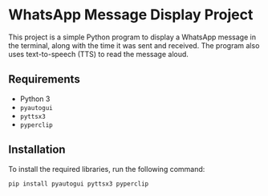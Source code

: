 # WhatsApp Message Display Project

This project is a simple Python program to display a WhatsApp message in the terminal, along with the time it was sent and received. The program also uses text-to-speech (TTS) to read the message aloud.

## Requirements

- Python 3
- `pyautogui`
- `pyttsx3`
- `pyperclip`

## Installation

To install the required libraries, run the following command:

```bash
pip install pyautogui pyttsx3 pyperclip
